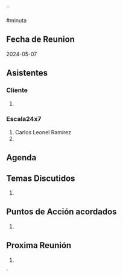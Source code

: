 ``

#minuta
## Fecha de Reunion
2024-05-07

## Asistentes

### Cliente
1. 
### Escala24x7
1. Carlos Leonel Ramírez
2. 

## Agenda

## Temas Discutidos
1. 

## Puntos de Acción acordados
1. 

## Proxima Reunión
1.  

`